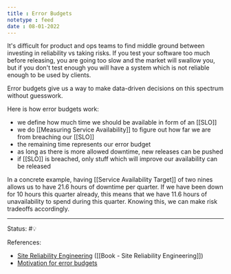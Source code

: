 ```yaml
---
title : Error Budgets
notetype : feed
date : 08-01-2022
---
```


It's difficult for product and ops teams to find middle ground between investing in reliability vs taking risks. If you test your software too much before releasing, you are going too slow and the market will swallow you, but if you don't test enough you will have a system which is not reliable enough to be used by clients.

Error budgets give us a way to make data-driven decisions on this spectrum without guesswork.

Here is how error budgets work:
- we define how much time we should be available in form of an [[SLO]]
- we do [[Measuring Service Availability]] to figure out how far we are from breaching our [[SLO]]
- the remaining time represents our error budget
- as long as there is more allowed downtime, new releases can be pushed
- if [[SLO]] is breached, only stuff which will improve our availability can be released

In a concrete example, having [[Service Availability Target]] of two nines allows us to have 21.6 hours of downtime per quarter. If we have been down for 10 hours this quarter already, this means that we have 11.6 hours of unavailability to spend during this quarter. Knowing this, we can make risk tradeoffs accordingly.



-----

Status: #💡 

References:
- [Site Reliability Engineering](https://sre.google/sre-book/table-of-contents/) ([[Book - Site Reliability Engineering]])
- [Motivation for error budgets](https://sre.google/sre-book/embracing-risk/#xref_risk-management_unreliability-budgets)
